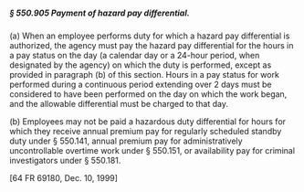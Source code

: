 ##### § 550.905 Payment of hazard pay differential. #####

(a) When an employee performs duty for which a hazard pay differential is authorized, the agency must pay the hazard pay differential for the hours in a pay status on the day (a calendar day or a 24-hour period, when designated by the agency) on which the duty is performed, except as provided in paragraph (b) of this section. Hours in a pay status for work performed during a continuous period extending over 2 days must be considered to have been performed on the day on which the work began, and the allowable differential must be charged to that day.

(b) Employees may not be paid a hazardous duty differential for hours for which they receive annual premium pay for regularly scheduled standby duty under § 550.141, annual premium pay for administratively uncontrollable overtime work under § 550.151, or availability pay for criminal investigators under § 550.181.

[64 FR 69180, Dec. 10, 1999]